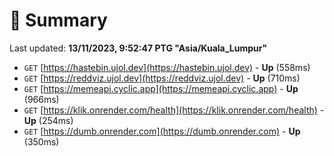 # 📖 Summary
Last updated: **13/11/2023, 9:52:47 PTG "Asia/Kuala_Lumpur"**

- `GET` [https://hastebin.ujol.dev](https://hastebin.ujol.dev) - **Up** (558ms)
- `GET` [https://reddviz.ujol.dev](https://reddviz.ujol.dev) - **Up** (710ms)
- `GET` [https://memeapi.cyclic.app](https://memeapi.cyclic.app) - **Up** (966ms)
- `GET` [https://klik.onrender.com/health](https://klik.onrender.com/health) - **Up** (254ms)
- `GET` [https://dumb.onrender.com](https://dumb.onrender.com) - **Up** (350ms)

